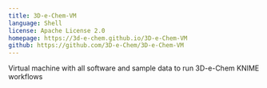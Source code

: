 ```yaml
---
title: 3D-e-Chem-VM
language: Shell
license: Apache License 2.0
homepage: https://3d-e-chem.github.io/3D-e-Chem-VM
github: https://github.com/3D-e-Chem/3D-e-Chem-VM
---
```

Virtual machine with all software and sample data to run 3D-e-Chem KNIME workflows
    
